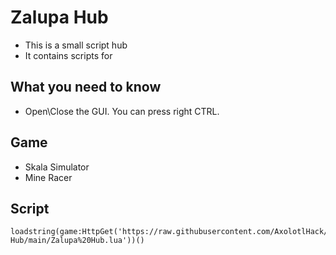 # Zalupa Hub
* This is a small script hub
* It contains scripts for

## What you need to know
* Open\Close the GUI. You can press right CTRL.

## Game
* Skala Simulator
* Mine Racer

## Script
```
loadstring(game:HttpGet('https://raw.githubusercontent.com/AxolotlHack/Zalupa-Hub/main/Zalupa%20Hub.lua'))()
```
